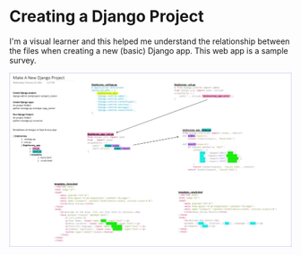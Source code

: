 # Creating a Django Project
 
I'm a visual learner and this helped me understand the relationship between the files when creating a new (basic) Django app.  This web app is a sample survey.  

![Create-A-New-Django-Project](https://github.com/drsparks68/CD_Python_Creating_a_Django_Project/blob/main/Create_A_New_Django_Project.jpg?raw=true)
